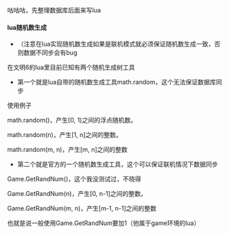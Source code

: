 咕咕咕，先整理数据库后面来写lua

#### lua随机数生成
- （注意在lua实现随机数生成如果是联机模式就必须保证随机数生成一致，否则数据不同步会有bug

在文明6的lua里目前已知有两个随机生成树工具

- 第一个就是lua自带的随机数生成工具math.random，这个无法保证数据库同步

使用例子

math.random()，产生[0, 1)之间的浮点随机数。

math.random(n)，产生[1, n]之间的整数。

math.random(m, n)，产生[m, n]之间的整数


- 第二个就是官方的一个随机数生成工具，这个可以保证联机情况下数据同步

Game.GetRandNum()，这个我没测试过，不晓得

Game.GetRandNum(n)，产生[0, n-1]之间的整数。

Game.GetRandNum(m, n)，产生[m-1, n-1]之间的整数

也就是说一般使用Game.GetRandNum要加1（他属于game环境的lua）